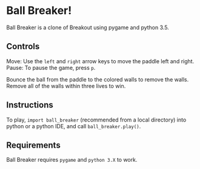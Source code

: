 # Ball Breaker!
Ball Breaker is a clone of Breakout using pygame and python 3.5.

## Controls
Move: Use the `left` and `right` arrow keys to move the paddle left and right.
Pause: To pause the game, press `p`.

Bounce the ball from the paddle to the colored walls to remove the walls. Remove all of the walls within three lives to win.

## Instructions
To play, `import ball_breaker` (recommended from a local directory) into python or a python IDE, and call `ball_breaker.play()`.

## Requirements
Ball Breaker requires `pygame` and `python 3.X` to work. 
